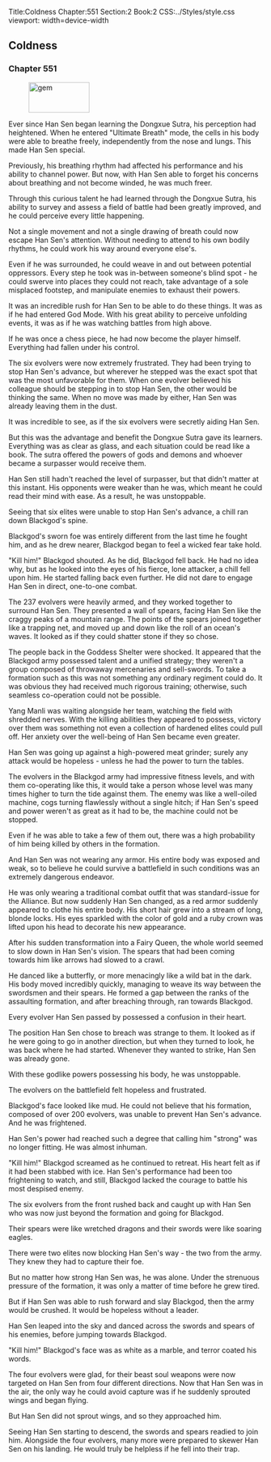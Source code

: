 Title:Coldness 
Chapter:551 
Section:2 
Book:2 
CSS:../Styles/style.css 
viewport: width=device-width
  
## Coldness
### Chapter 551
  
<figure>
	<img src="../Images/gem.gif" alt="gem" id="gem" width="120" height="60" />
</figure>
  

  
Ever since Han Sen began learning the Dongxue Sutra, his perception had heightened. When he entered "Ultimate Breath" mode, the cells in his body were able to breathe freely, independently from the nose and lungs. This made Han Sen special.

Previously, his breathing rhythm had affected his performance and his ability to channel power. But now, with Han Sen able to forget his concerns about breathing and not become winded, he was much freer.

Through this curious talent he had learned through the Dongxue Sutra, his ability to survey and assess a field of battle had been greatly improved, and he could perceive every little happening.

Not a single movement and not a single drawing of breath could now escape Han Sen's attention. Without needing to attend to his own bodily rhythms, he could work his way around everyone else's.

Even if he was surrounded, he could weave in and out between potential oppressors. Every step he took was in-between someone's blind spot - he could swerve into places they could not reach, take advantage of a sole misplaced footstep, and manipulate enemies to exhaust their powers.

It was an incredible rush for Han Sen to be able to do these things. It was as if he had entered God Mode. With his great ability to perceive unfolding events, it was as if he was watching battles from high above.

If he was once a chess piece, he had now become the player himself. Everything had fallen under his control.

The six evolvers were now extremely frustrated. They had been trying to stop Han Sen's advance, but wherever he stepped was the exact spot that was the most unfavorable for them. When one evolver believed his colleague should be stepping in to stop Han Sen, the other would be thinking the same. When no move was made by either, Han Sen was already leaving them in the dust.

It was incredible to see, as if the six evolvers were secretly aiding Han Sen.

But this was the advantage and benefit the Dongxue Sutra gave its learners. Everything was as clear as glass, and each situation could be read like a book. The sutra offered the powers of gods and demons and whoever became a surpasser would receive them.

Han Sen still hadn't reached the level of surpasser, but that didn't matter at this instant. His opponents were weaker than he was, which meant he could read their mind with ease. As a result, he was unstoppable.

Seeing that six elites were unable to stop Han Sen's advance, a chill ran down Blackgod's spine.

Blackgod's sworn foe was entirely different from the last time he fought him, and as he drew nearer, Blackgod began to feel a wicked fear take hold.

"Kill him!" Blackgod shouted. As he did, Blackgod fell back. He had no idea why, but as he looked into the eyes of his fierce, lone attacker, a chill fell upon him. He started falling back even further. He did not dare to engage Han Sen in direct, one-to-one combat.

The 237 evolvers were heavily armed, and they worked together to surround Han Sen. They presented a wall of spears, facing Han Sen like the craggy peaks of a mountain range. The points of the spears joined together like a trapping net, and moved up and down like the roll of an ocean's waves. It looked as if they could shatter stone if they so chose.

The people back in the Goddess Shelter were shocked. It appeared that the Blackgod army possessed talent and a unified strategy; they weren't a group composed of throwaway mercenaries and sell-swords. To take a formation such as this was not something any ordinary regiment could do. It was obvious they had received much rigorous training; otherwise, such seamless co-operation could not be possible.

Yang Manli was waiting alongside her team, watching the field with shredded nerves. With the killing abilities they appeared to possess, victory over them was something not even a collection of hardened elites could pull off. Her anxiety over the well-being of Han Sen became even greater.

Han Sen was going up against a high-powered meat grinder; surely any attack would be hopeless - unless he had the power to turn the tables.

The evolvers in the Blackgod army had impressive fitness levels, and with them co-operating like this, it would take a person whose level was many times higher to turn the tide against them. The enemy was like a well-oiled machine, cogs turning flawlessly without a single hitch; if Han Sen's speed and power weren't as great as it had to be, the machine could not be stopped.

Even if he was able to take a few of them out, there was a high probability of him being killed by others in the formation.

And Han Sen was not wearing any armor. His entire body was exposed and weak, so to believe he could survive a battlefield in such conditions was an extremely dangerous endeavor.

He was only wearing a traditional combat outfit that was standard-issue for the Alliance. But now suddenly Han Sen changed, as a red armor suddenly appeared to clothe his entire body. His short hair grew into a stream of long, blonde locks. His eyes sparkled with the color of gold and a ruby crown was lifted upon his head to decorate his new appearance.

After his sudden transformation into a Fairy Queen, the whole world seemed to slow down in Han Sen's vision. The spears that had been coming towards him like arrows had slowed to a crawl.

He danced like a butterfly, or more menacingly like a wild bat in the dark. His body moved incredibly quickly, managing to weave its way between the swordsmen and their spears. He formed a gap between the ranks of the assaulting formation, and after breaching through, ran towards Blackgod.

Every evolver Han Sen passed by possessed a confusion in their heart.

The position Han Sen chose to breach was strange to them. It looked as if he were going to go in another direction, but when they turned to look, he was back where he had started. Whenever they wanted to strike, Han Sen was already gone.

With these godlike powers possessing his body, he was unstoppable.

The evolvers on the battlefield felt hopeless and frustrated.

Blackgod's face looked like mud. He could not believe that his formation, composed of over 200 evolvers, was unable to prevent Han Sen's advance. And he was frightened.

Han Sen's power had reached such a degree that calling him "strong" was no longer fitting. He was almost inhuman.

"Kill him!" Blackgod screamed as he continued to retreat. His heart felt as if it had been stabbed with ice. Han Sen's performance had been too frightening to watch, and still, Blackgod lacked the courage to battle his most despised enemy.

The six evolvers from the front rushed back and caught up with Han Sen who was now just beyond the formation and going for Blackgod.

Their spears were like wretched dragons and their swords were like soaring eagles.

There were two elites now blocking Han Sen's way - the two from the army. They knew they had to capture their foe.

But no matter how strong Han Sen was, he was alone. Under the strenuous pressure of the formation, it was only a matter of time before he grew tired.

But if Han Sen was able to rush forward and slay Blackgod, then the army would be crushed. It would be hopeless without a leader.

Han Sen leaped into the sky and danced across the swords and spears of his enemies, before jumping towards Blackgod.

"Kill him!" Blackgod's face was as white as a marble, and terror coated his words.

The four evolvers were glad, for their beast soul weapons were now targeted on Han Sen from four different directions. Now that Han Sen was in the air, the only way he could avoid capture was if he suddenly sprouted wings and began flying.

But Han Sen did not sprout wings, and so they approached him.

Seeing Han Sen starting to descend, the swords and spears readied to join him. Alongside the four evolvers, many more were prepared to skewer Han Sen on his landing. He would truly be helpless if he fell into their trap.